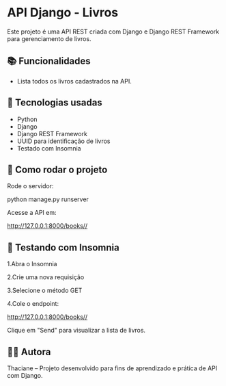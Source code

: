 # API Django - Livros

Este projeto é uma API REST criada com Django e Django REST Framework para gerenciamento de livros.

## 📚 Funcionalidades

- Lista todos os livros cadastrados na API.

## 🔧 Tecnologias usadas

- Python
- Django
- Django REST Framework
- UUID para identificação de livros
- Testado com Insomnia

## 🚀 Como rodar o projeto

Rode o servidor:

python manage.py runserver

Acesse a API em:

http://127.0.0.1:8000/books//

## 🧪 Testando com Insomnia

1.Abra o Insomnia

2.Crie uma nova requisição

3.Selecione o método GET

4.Cole o endpoint:

http://127.0.0.1:8000/books//


Clique em "Send" para visualizar a lista de livros.

## 👩‍💻 Autora

Thaciane – Projeto desenvolvido para fins de aprendizado e prática de API com Django.
